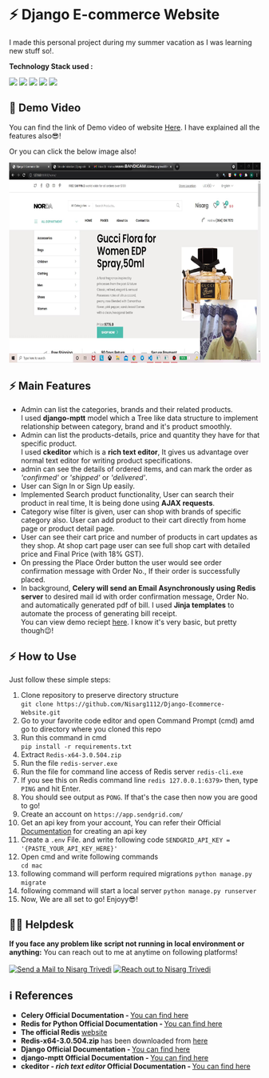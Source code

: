 # ⚡️ Django E-commerce Website

I made this personal project during my summer vacation as I was learning new stuff so!.

**Technology Stack used :**<br>

<img src="https://img.shields.io/badge/Python-FFD43B?style=for-the-badge&logo=python&logoColor=darkgreen" > <img src="https://img.shields.io/badge/JavaScript-323330?style=for-the-badge&logo=javascript&logoColor=F7DF1E" >  <img src="https://img.shields.io/badge/Django-092E20?style=for-the-badge&logo=django&logoColor=green" > <img src="https://img.shields.io/badge/redis-CC0000.svg?&style=for-the-badge&logo=redis&logoColor=white" > <img src="https://img.shields.io/badge/SQLite-07405E?style=for-the-badge&logo=sqlite&logoColor=white" >


## 🎥  Demo Video

You can find the link of Demo video of website <a href="https://www.youtube.com/watch?v=XlS9Rv6rsQk">Here</a>. I have explained all the features also😎!

Or you can click the below image also!

<a href="https://www.youtube.com/watch?v=XlS9Rv6rsQk"><img src="django_web1_Moment.jpg" height=400px title="Click Here to watch Demo Video"></a>

## ⚡️ Main Features

<ul type='round'>
<li>Admin can list the categories, brands and their related products. <br>I used <strong>django-mptt</strong> model which a Tree like data structure to implement relationship between category, brand and it's product smoothly.</li> 
<li>Admin can list the products-details, price and quantity they have for that specific product.<br>
I used <strong>ckeditor</strong> which is a <strong>rich text editor</strong>, It gives us advantage over normal text editor for writing product specifications.</li>

<li>admin can see the details of ordered items, and can mark the order as <i>'confirmed'</i> or <i>'shipped'</i> or <i>'delivered'</i>. </li>
<li>User can Sign In or Sign Up easily.</li>
<li>Implemented Search product functionality, User can search their product in real time, It is being done using <strong>AJAX requests</strong>.</li>
<li>Category wise filter is given, user can shop with brands of specific category also.
User can add product to their cart directly from home page or product detail page.</li>
<li>User can see their cart price and number of products in cart updates as they shop. At shop cart page user can see full shop cart with detailed price and Final Price (with 18% GST).</li>
<li>On pressing the Place Order button the user would see order confirmation message with Order No., If their order is successfully placed.</li>
<li>In background, <strong>Celery will send an Email Asynchronously using Redis server</strong> to desired mail id with order confirmation message, Order No. and automatically generated pdf of bill. I used <strong>Jinja templates</strong> to automate the process of generating bill receipt.<br>
   You can view demo reciept <a href="https://github.com/Nisarg1112/Django-Ecommerce-Website/blob/main/mac/DOH69YM.pdf">here</a>. I know it's very basic, but pretty though😉!</li>
</ul>

## ⚡️ How to Use


Just follow these simple steps:

1. Clone repository to preserve directory structure<br>
`git clone https://github.com/Nisarg1112/Django-Ecommerce-Website.git`
2. Go to your favorite code editor and open Command Prompt (cmd) amd go to directory where you cloned this repo
3. Run this command in cmd<br>
   `pip install -r requirements.txt`
4. Extract `Redis-x64-3.0.504.zip`
5. Run the file `redis-server.exe`
6. Run the file for command line access of Redis server `redis-cli.exe`
7. If you see this on Redis command line 
   `redis 127.0.0.1:6379>` then,
   type `PING` and hit Enter.
8. You should see output as `PONG`. If that's the case then now you are good to go!
9. Create an account on `https://app.sendgrid.com/`
10. Get an api key from your account, You can refer their Official <a href="https://docs.sendgrid.com/ui/account-and-settings/api-keys">Documentation</a> for creating an api key
11. Create a `.env` File. and write following code
   `SENDGRID_API_KEY = '{PASTE_YOUR_API_KEY_HERE}'`
12. Open cmd and write following commands<br>
   `cd mac`
13. following command will perform required migrations
   `python manage.py migrate`
14. following command will start a local server
   `python manage.py runserver`
15. Now, We are all set to go! Enjoyy😎!
   
## 🙋‍♂️ Helpdesk

**If you face any problem like script not running in local environment or anything:** You can reach out to me at anytime on following platforms!
<br>
<br>
<a href="mailto:nisargtrivedi054@gmail.com" target="_blank"> <img src="https://img.shields.io/badge/Gmail-D14836?style=for-the-badge&logo=gmail&logoColor=white" title="Send a Mail to Nisarg Trivedi"></a> <a href="https://www.linkedin.com/in/nisargtrivedi1112" target="_blank"> <img src="https://img.shields.io/badge/LinkedIn-0077B5?style=for-the-badge&logo=linkedin&logoColor=white" title="Reach out to Nisarg Trivedi"></a>

## ℹ References

<ul type='square'>
  <li><strong>Celery Official Documentation - </strong><a href='https://docs.celeryproject.org/en/stable/'>You can find here</a></li>
  <li><strong>Redis for Python Official Documentation - </strong><a href='https://pypi.org/project/redis/'>You can find here</a></li>
  <li><strong>The official Redis </strong><a href='https://redis.io/documentation'>website</a></a></li>
  <li><strong>Redis-x64-3.0.504.zip </strong> has been downloaded from <a href='https://github.com/microsoftarchive/redis/releases/tag/win-3.0.504'>here</a></a></li>
  <li><strong>Django Official Documentation - </strong><a href='https://docs.djangoproject.com/en/3.2/'>You can find here</a></li>
  <li><strong>django-mptt Official Documentation - </strong><a href='https://django-mptt.readthedocs.io/en/latest/'>You can find here</a></li>
  <li><strong>ckeditor - <i>rich text editor</i> Official Documentation - </strong><a href='https://django-ckeditor.readthedocs.io/en/latest/'>You can find here</a></li>
</ul>
